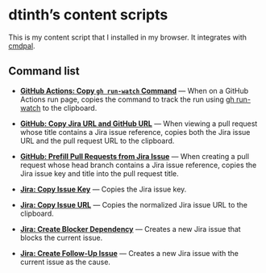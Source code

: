# dtinth’s content scripts

This is my content script that I installed in my browser.
It integrates with [cmdpal](https://docs.dt.in.th/cmdpal/index.html).

## Command list

<!-- begin-command-list -->

* <a name='gh-actions.run-watch'></a>[**GitHub Actions: Copy `gh run-watch` Command**](src/features/GitHubActions.ts#L10) — When on a GitHub Actions run page, copies the command to track the run using [gh run-watch](https://docs.dt.in.th/gh-run-watch/index.html) to the clipboard.

* <a name='gh-jira.copy'></a>[**GitHub: Copy Jira URL and GitHub URL**](src/features/GitHubJira.ts#L28) — When viewing a pull request whose title contains a Jira issue reference, copies both the Jira issue URL and the pull request URL to the clipboard.

* <a name='gh-jira.prefill'></a>[**GitHub: Prefill Pull Requests from Jira Issue**](src/features/GitHubJira.ts#L114) — When creating a pull request whose head branch contains a Jira issue reference, copies the Jira issue key and title into the pull request title.

* <a name='jira.copy-key'></a>[**Jira: Copy Issue Key**](src/features/GitHubJira.ts#L47) — Copies the Jira issue key.

* <a name='jira.copy-url'></a>[**Jira: Copy Issue URL**](src/features/GitHubJira.ts#L56) — Copies the normalized Jira issue URL to the clipboard.

* <a name='jira.create-dep'></a>[**Jira: Create Blocker Dependency**](src/features/GitHubJira.ts#L94) — Creates a new Jira issue that blocks the current issue.

* <a name='jira.create-follow-up'></a>[**Jira: Create Follow-Up Issue**](src/features/GitHubJira.ts#L85) — Creates a new Jira issue with the current issue as the cause.

<!-- end-command-list -->
